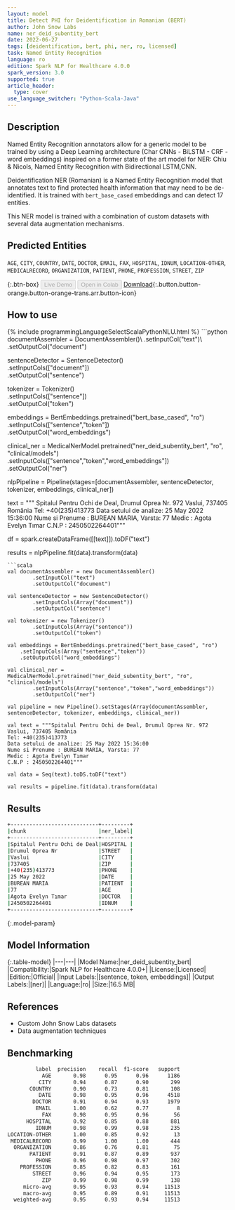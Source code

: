 ```yaml
---
layout: model
title: Detect PHI for Deidentification in Romanian (BERT)
author: John Snow Labs
name: ner_deid_subentity_bert
date: 2022-06-27
tags: [deidentification, bert, phi, ner, ro, licensed]
task: Named Entity Recognition
language: ro
edition: Spark NLP for Healthcare 4.0.0
spark_version: 3.0
supported: true
article_header:
  type: cover
use_language_switcher: "Python-Scala-Java"
---
```


## Description

Named Entity Recognition annotators allow for a generic model to be trained by using a Deep Learning architecture (Char CNNs - BiLSTM - CRF - word embeddings) inspired on a former state of the art model for NER: Chiu & Nicols, Named Entity Recognition with Bidirectional LSTM,CNN.

Deidentification NER (Romanian) is a Named Entity Recognition model that annotates text to find protected health information that may need to be de-identified. It is trained with `bert_base_cased` embeddings and can detect 17 entities.

This NER model is trained with a combination of custom datasets with several data augmentation mechanisms.

## Predicted Entities

`AGE`, `CITY`, `COUNTRY`, `DATE`, `DOCTOR`, `EMAIL`, `FAX`, `HOSPITAL`, `IDNUM`, `LOCATION-OTHER`, `MEDICALRECORD`, `ORGANIZATION`, `PATIENT`, `PHONE`, `PROFESSION`, `STREET`, `ZIP`

{:.btn-box}
<button class="button button-orange" disabled>Live Demo</button>
<button class="button button-orange" disabled>Open in Colab</button>
[Download](https://s3.amazonaws.com/auxdata.johnsnowlabs.com/clinical/models/ner_deid_subentity_bert_ro_4.0.0_3.0_1656311815383.zip){:.button.button-orange.button-orange-trans.arr.button-icon}

## How to use



<div class="tabs-box" markdown="1">
{% include programmingLanguageSelectScalaPythonNLU.html %}
```python
documentAssembler = DocumentAssembler()\
        .setInputCol("text")\
        .setOutputCol("document")
        
sentenceDetector = SentenceDetector()\
        .setInputCols(["document"])\
        .setOutputCol("sentence")

tokenizer = Tokenizer()\
        .setInputCols(["sentence"])\
        .setOutputCol("token")

embeddings = BertEmbeddings.pretrained("bert_base_cased", "ro")\
	.setInputCols(["sentence","token"])\
	.setOutputCol("word_embeddings")

clinical_ner = MedicalNerModel.pretrained("ner_deid_subentity_bert", "ro", "clinical/models")\
        .setInputCols(["sentence","token","word_embeddings"])\
        .setOutputCol("ner")

nlpPipeline = Pipeline(stages=[documentAssembler, sentenceDetector, tokenizer, embeddings, clinical_ner])

text = """
Spitalul Pentru Ochi de Deal, Drumul Oprea Nr. 972 Vaslui, 737405 România
Tel: +40(235)413773
Data setului de analize: 25 May 2022 15:36:00
Nume si Prenume : BUREAN MARIA, Varsta: 77
Medic : Agota Evelyn Tımar
C.N.P : 2450502264401"""

df = spark.createDataFrame([[text]]).toDF("text")

results = nlpPipeline.fit(data).transform(data)
```
```scala
val documentAssembler = new DocumentAssembler()
        .setInputCol("text")
        .setOutputCol("document")

val sentenceDetector = new SentenceDetector()
        .setInputCols(Array("document"))
        .setOutputCol("sentence")

val tokenizer = new Tokenizer()
        .setInputCols(Array("sentence"))
        .setOutputCol("token")

val embeddings = BertEmbeddings.pretrained("bert_base_cased", "ro")
	.setInputCols(Array("sentence","token"))
	.setOutputCol("word_embeddings")

val clinical_ner = MedicalNerModel.pretrained("ner_deid_subentity_bert", "ro", "clinical/models")
        .setInputCols(Array("sentence","token","word_embeddings"))
        .setOutputCol("ner")

val pipeline = new Pipeline().setStages(Array(documentAssembler, sentenceDetector, tokenizer, embeddings, clinical_ner))

val text = """Spitalul Pentru Ochi de Deal, Drumul Oprea Nr. 972 Vaslui, 737405 România
Tel: +40(235)413773
Data setului de analize: 25 May 2022 15:36:00
Nume si Prenume : BUREAN MARIA, Varsta: 77
Medic : Agota Evelyn Tımar
C.N.P : 2450502264401"""

val data = Seq(text).toDS.toDF("text")

val results = pipeline.fit(data).transform(data)
```
</div>

## Results

```bash
+----------------------------+---------+
|chunk                       |ner_label|
+----------------------------+---------+
|Spitalul Pentru Ochi de Deal|HOSPITAL |
|Drumul Oprea Nr             |STREET   |
|Vaslui                      |CITY     |
|737405                      |ZIP      |
|+40(235)413773              |PHONE    |
|25 May 2022                 |DATE     |
|BUREAN MARIA                |PATIENT  |
|77                          |AGE      |
|Agota Evelyn Tımar          |DOCTOR   |
|2450502264401               |IDNUM    |
+----------------------------+---------+
```

{:.model-param}
## Model Information

{:.table-model}
|---|---|
|Model Name:|ner_deid_subentity_bert|
|Compatibility:|Spark NLP for Healthcare 4.0.0+|
|License:|Licensed|
|Edition:|Official|
|Input Labels:|[sentence, token, embeddings]|
|Output Labels:|[ner]|
|Language:|ro|
|Size:|16.5 MB|

## References

- Custom John Snow Labs datasets
- Data augmentation techniques

## Benchmarking

```bash
         label  precision    recall  f1-score   support
           AGE       0.98      0.95      0.96      1186
          CITY       0.94      0.87      0.90       299
       COUNTRY       0.90      0.73      0.81       108
          DATE       0.98      0.95      0.96      4518
        DOCTOR       0.91      0.94      0.93      1979
         EMAIL       1.00      0.62      0.77         8
           FAX       0.98      0.95      0.96        56
      HOSPITAL       0.92      0.85      0.88       881
         IDNUM       0.98      0.99      0.98       235
LOCATION-OTHER       1.00      0.85      0.92        13
 MEDICALRECORD       0.99      1.00      1.00       444
  ORGANIZATION       0.86      0.76      0.81        75
       PATIENT       0.91      0.87      0.89       937
         PHONE       0.96      0.98      0.97       302
    PROFESSION       0.85      0.82      0.83       161
        STREET       0.96      0.94      0.95       173
           ZIP       0.99      0.98      0.99       138
     micro-avg       0.95      0.93      0.94     11513
     macro-avg       0.95      0.89      0.91     11513
  weighted-avg       0.95      0.93      0.94     11513
```
